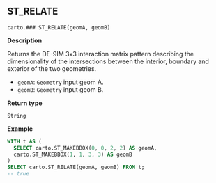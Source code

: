 ## ST_RELATE

```sql:signature
carto.### ST_RELATE(geomA, geomB)
```

**Description**

Returns the DE-9IM 3x3 interaction matrix pattern describing the dimensionality of the intersections between the interior, boundary and exterior of the two geometries.

* `geomA`: `Geometry` input geom A.
* `geomB`: `Geometry` input geom B.

**Return type**

`String`

**Example**

```sql
WITH t AS (
  SELECT carto.ST_MAKEBBOX(0, 0, 2, 2) AS geomA,
  carto.ST_MAKEBBOX(1, 1, 3, 3) AS geomB
)
SELECT carto.ST_RELATE(geomA, geomB) FROM t;
-- true
```